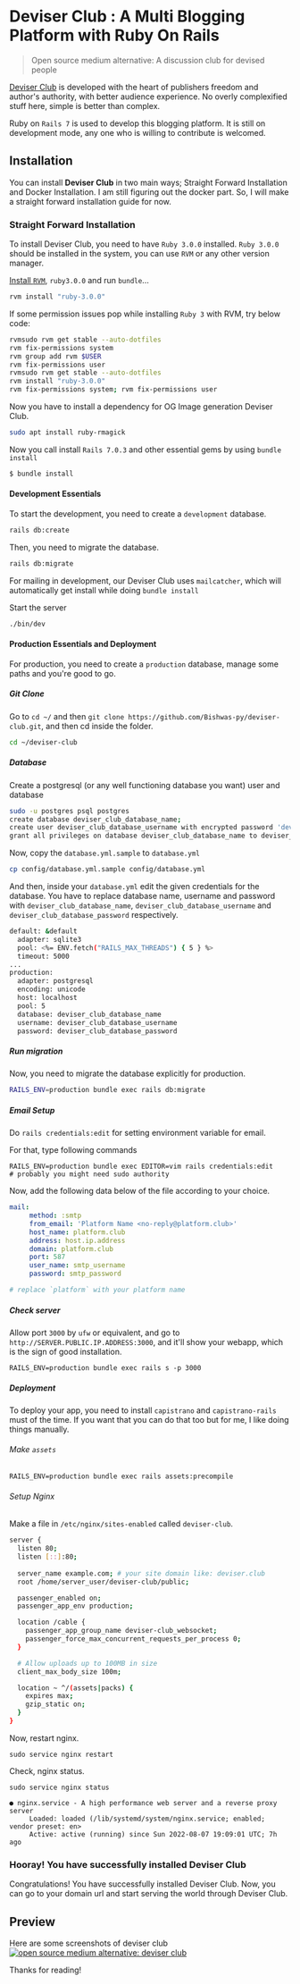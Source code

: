 # Deviser Club : A Multi Blogging Platform with Ruby On Rails
> Open source medium alternative: A discussion club for devised people

[Deviser Club](http://deviser.club/) is developed with the heart of publishers
freedom and author's authority, with better audience experience. No overly complexified stuff here, simple is better than complex. 

Ruby on `Rails 7` is used to develop this blogging platform. It is still
on development mode, any one who is willing to contribute is welcomed.

## Installation
You can install **Deviser Club** in two main ways; Straight Forward 
Installation and Docker Installation.
I am still figuring out the docker part. So, I will make a straight
forward installation guide for now.

### Straight Forward Installation
To install Deviser Club, you need to have `Ruby 3.0.0` installed. `Ruby 3.0.0` should be installed in the system, you can use `RVM` or any other version manager.

[Install `RVM`](https://github.com/rvm/ubuntu_rvm), `ruby3.0.0` and run `bundle`...

```bash
rvm install "ruby-3.0.0"
```

If some permission issues pop while installing `Ruby 3` with RVM, try below code:
```bash
rvmsudo rvm get stable --auto-dotfiles
rvm fix-permissions system
rvm group add rvm $USER
rvm fix-permissions user
rvmsudo rvm get stable --auto-dotfiles
rvm install "ruby-3.0.0"
rvm fix-permissions system; rvm fix-permissions user
```

Now you have to install  a dependency for OG Image generation Deviser Club.

```bash
sudo apt install ruby-rmagick
```

Now you call install `Rails 7.0.3` and other essential gems by using `bundle install`

```bash
$ bundle install
```

#### Development Essentials
To start the development, you need to create a `development` database.

```bash
rails db:create
```

Then, you need to migrate the database.


```bash
rails db:migrate
```

For mailing in development, our Deviser Club uses `mailcatcher`, which
will automatically get 
install while doing `bundle install`

Start the server
    
```bash
./bin/dev
```

#### Production Essentials and Deployment
For production, you need to create a `production` database, manage some paths 
and you're good to go.

##### Git Clone
Go to `cd ~/` and then `git clone https://github.com/Bishwas-py/deviser-club.git`,
and then cd inside the folder.
```bash
cd ~/deviser-club
```

##### Database
Create a postgresql (or any well functioning database you want) user and database

```bash
sudo -u postgres psql postgres
create database deviser_club_database_name;
create user deviser_club_database_username with encrypted password 'deviser_club_database_password';
grant all privileges on database deviser_club_database_name to deviser_club_database_username;
```

Now, copy the `database.yml.sample` to `database.yml`

```bash
cp config/database.yml.sample config/database.yml
```

And then, inside your `database.yml` edit the given credentials 
for the database. You have to replace
database name, username and password with `deviser_club_database_name`,
`deviser_club_database_username` and `deviser_club_database_password`
respectively.

```bash
default: &default
  adapter: sqlite3
  pool: <%= ENV.fetch("RAILS_MAX_THREADS") { 5 } %>
  timeout: 5000
...
production:
  adapter: postgresql
  encoding: unicode
  host: localhost
  pool: 5
  database: deviser_club_database_name
  username: deviser_club_database_username
  password: deviser_club_database_password
```


##### Run migration
Now, you need to migrate the database explicitly for production.

```bash
RAILS_ENV=production bundle exec rails db:migrate
```
##### Email Setup
Do `rails credentials:edit` for setting environment variable for email.

For that, type following commands
```shell
RAILS_ENV=production bundle exec EDITOR=vim rails credentials:edit
# probably you might need sudo authority
```

Now, add the following data below of the file according to your choice.
```yaml
mail:
     method: :smtp
     from_email: 'Platform Name <no-reply@platform.club>' 
     host_name: platform.club
     address: host.ip.address
     domain: platform.club
     port: 587
     user_name: smtp_username
     password: smtp_password

# replace `platform` with your platform name
```

##### Check server
Allow port `3000` by `ufw` or equivalent, and
go to `http://SERVER.PUBLIC.IP.ADDRESS:3000`, and it'll show your webapp,
which is the sign of good installation.
```shell
RAILS_ENV=production bundle exec rails s -p 3000
```
##### Deployment
To deploy your app, you need to install `capistrano` and `capistrano-rails` must of the
time. If you want that you can do that too but for me, I like doing things manually.

###### Make `assets`
```shell
RAILS_ENV=production bundle exec rails assets:precompile
```

###### Setup Nginx
Make a file in `/etc/nginx/sites-enabled` called `deviser-club`.

```bash
server {
  listen 80;
  listen [::]:80;
 
  server_name example.com; # your site domain like: deviser.club
  root /home/server_user/deviser-club/public;

  passenger_enabled on;
  passenger_app_env production;

  location /cable {
    passenger_app_group_name deviser-club_websocket;
    passenger_force_max_concurrent_requests_per_process 0;
  }

  # Allow uploads up to 100MB in size
  client_max_body_size 100m;

  location ~ ^/(assets|packs) {
    expires max;
    gzip_static on;
  }
}
```
Now, restart nginx.
```shell
sudo service nginx restart
```

Check, nginx status.
```shell
sudo service nginx status

● nginx.service - A high performance web server and a reverse proxy server
     Loaded: loaded (/lib/systemd/system/nginx.service; enabled; vendor preset: en>
     Active: active (running) since Sun 2022-08-07 19:09:01 UTC; 7h ago
```

### Hooray! You have successfully installed Deviser Club
Congratulations! You have successfully installed Deviser Club. Now, you can go to your
domain url and start serving the world through Deviser Club.


## Preview
Here are some screenshots of deviser club
[![open source medium alternative: deviser club](https://user-images.githubusercontent.com/42182303/184522909-5823b02f-9fd9-4949-bf94-43a10a101f3b.png)](https://imgur.com/gallery/gaWxaBT)


Thanks for reading!
